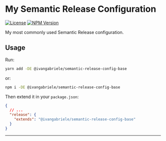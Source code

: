 # My Semantic Release Configuration

[![License][img-license]][lnk-license] [![NPM Version][img-npm]][lnk-npm]

My most commonly used Semantic Release configuration.

## Usage

Run:

```sh
yarn add -DE @ivangabriele/semantic-release-config-base
```

or:

```sh
npm i -DE @ivangabriele/semantic-release-config-base
```

Then extend it in your `package.json`:

```json
{
  // ...
  "release": {
    "extends": "@ivangabriele/semantic-release-config-base"
  }
}
```

---

[img-license]: https://img.shields.io/github/license/ivangabriele/semantic-release-config?style=flat-square
[img-npm]: https://img.shields.io/npm/v/@ivangabriele/semantic-release-config-base?style=flat-square
[lnk-license]:
  https://github.com/ivangabriele/semantic-release-config/blob/main/packages/semantic-release-config-dist/LICENSE
[lnk-npm]: https://www.npmjs.com/package/@ivangabriele/semantic-release-config
